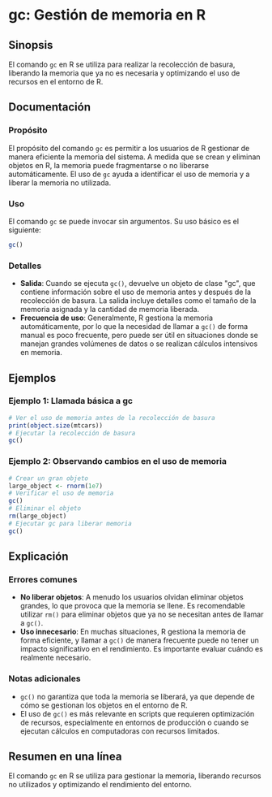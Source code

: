 <!--
Meta Description: # gc: Gestión de memoria en R ## Sinopsis El comando `gc` en R se utiliza para realizar la recolección de basura, liberando la memoria que ya no es ne...
Meta Keywords: memoria, uso, que, objetos, comando
-->

# gc: Gestión de memoria en R

## Sinopsis
El comando `gc` en R se utiliza para realizar la recolección de basura, liberando la memoria que ya no es necesaria y optimizando el uso de recursos en el entorno de R.

## Documentación
### Propósito
El propósito del comando `gc` es permitir a los usuarios de R gestionar de manera eficiente la memoria del sistema. A medida que se crean y eliminan objetos en R, la memoria puede fragmentarse o no liberarse automáticamente. El uso de `gc` ayuda a identificar el uso de memoria y a liberar la memoria no utilizada.

### Uso
El comando `gc` se puede invocar sin argumentos. Su uso básico es el siguiente:

```R
gc()
```

### Detalles
- **Salida**: Cuando se ejecuta `gc()`, devuelve un objeto de clase "gc", que contiene información sobre el uso de memoria antes y después de la recolección de basura. La salida incluye detalles como el tamaño de la memoria asignada y la cantidad de memoria liberada.
- **Frecuencia de uso**: Generalmente, R gestiona la memoria automáticamente, por lo que la necesidad de llamar a `gc()` de forma manual es poco frecuente, pero puede ser útil en situaciones donde se manejan grandes volúmenes de datos o se realizan cálculos intensivos en memoria.

## Ejemplos
### Ejemplo 1: Llamada básica a gc
```R
# Ver el uso de memoria antes de la recolección de basura
print(object.size(mtcars))
# Ejecutar la recolección de basura
gc()
```

### Ejemplo 2: Observando cambios en el uso de memoria
```R
# Crear un gran objeto
large_object <- rnorm(1e7)
# Verificar el uso de memoria
gc()
# Eliminar el objeto
rm(large_object)
# Ejecutar gc para liberar memoria
gc()
```

## Explicación
### Errores comunes
- **No liberar objetos**: A menudo los usuarios olvidan eliminar objetos grandes, lo que provoca que la memoria se llene. Es recomendable utilizar `rm()` para eliminar objetos que ya no se necesitan antes de llamar a `gc()`.
- **Uso innecesario**: En muchas situaciones, R gestiona la memoria de forma eficiente, y llamar a `gc()` de manera frecuente puede no tener un impacto significativo en el rendimiento. Es importante evaluar cuándo es realmente necesario.

### Notas adicionales
- `gc()` no garantiza que toda la memoria se liberará, ya que depende de cómo se gestionan los objetos en el entorno de R.
- El uso de `gc()` es más relevante en scripts que requieren optimización de recursos, especialmente en entornos de producción o cuando se ejecutan cálculos en computadoras con recursos limitados.

## Resumen en una línea
El comando `gc` en R se utiliza para gestionar la memoria, liberando recursos no utilizados y optimizando el rendimiento del entorno.